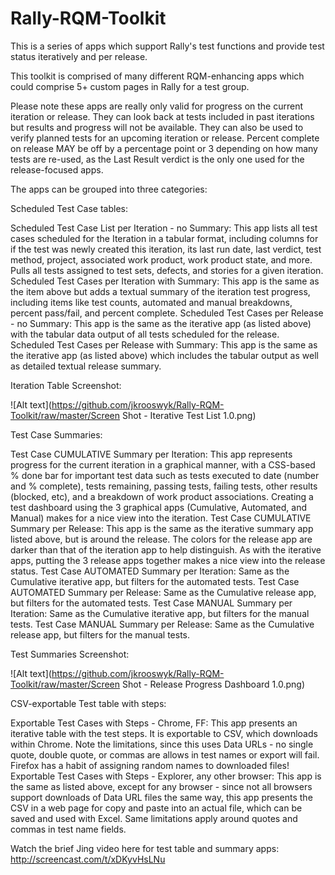 Rally-RQM-Toolkit
=================

This is a series of apps which support Rally's test functions and provide test status iteratively and per release.

This toolkit is comprised of many different RQM-enhancing apps which could comprise 5+ custom pages in Rally for a test group.

Please note these apps are really only valid for progress on the current iteration or release. They can look back at tests included in past iterations but results and progress will not be available.  They can also be used to verify planned tests for an upcoming iteration or release.  Percent complete on release MAY be off by a percentage point or 3 depending on how many tests are re-used, as the Last Result verdict is the only one used for the release-focused apps.

The apps can be grouped into three categories:

Scheduled Test Case tables:

Scheduled Test Case List per Iteration - no Summary:  This app lists all test cases scheduled for the Iteration in a tabular format, including columns for if the test was newly created this iteration, its last run date, last verdict, test method, project, associated work product, work product state, and more.  Pulls all tests assigned to test sets, defects, and stories for a given iteration.
Scheduled Test Cases per Iteration with Summary: This app is the same as the item above but adds a textual summary of the iteration test progress, including items like test counts, automated and manual breakdowns, percent pass/fail, and percent complete.
Scheduled Test Cases per Release - no Summary: This app is the same as the iterative app (as listed above) with the tabular data output of all tests scheduled for the release.
Scheduled Test Cases per Release with Summary: This app is the same as the iterative app (as listed above) which includes the tabular output as well as detailed textual release summary.

Iteration Table Screenshot:<P>
![Alt text](https://github.com/jkrooswyk/Rally-RQM-Toolkit/raw/master/Screen Shot - Iterative Test List 1.0.png)

Test Case Summaries:

Test Case CUMULATIVE Summary per Iteration: This app represents progress for the current iteration in a graphical manner, with a CSS-based % done bar for important test data such as tests executed to date (number and % complete), tests remaining, passing tests, failing tests, other results (blocked, etc), and a breakdown of work product associations.  Creating a test dashboard using the 3 graphical apps (Cumulative, Automated, and Manual) makes for a nice view into the iteration. 
Test Case CUMULATIVE Summary per Release: This app is the same as the iterative summary app listed above, but is around the release.  The colors for the release app are darker than that of the iteration app to help distinguish.  As with the iterative apps, putting the 3 release apps together makes a nice view into the release status. 
Test Case AUTOMATED Summary per Iteration: Same as the Cumulative iterative app, but filters for the automated tests.
Test Case AUTOMATED Summary per Release: Same as the Cumulative release app, but filters for the automated tests.
Test Case MANUAL Summary per Iteration: Same as the Cumulative iterative app, but filters for the manual tests.
Test Case MANUAL Summary per Release: Same as the Cumulative release app, but filters for the manual tests.

Test Summaries Screenshot:<P>
![Alt text](https://github.com/jkrooswyk/Rally-RQM-Toolkit/raw/master/Screen Shot - Release Progress Dashboard 1.0.png)

CSV-exportable Test table with steps:

Exportable Test Cases with Steps - Chrome, FF: This app presents an iterative table with the test steps.  It is exportable to CSV, which downloads within Chrome.  Note the limitations, since this uses Data URLs - no single quote, double quote, or commas are allows in test names or export will fail. Firefox has a habit of assigning random names to downloaded files!
Exportable Test Cases with Steps - Explorer, any other browser: This app is the same as listed above, except for any browser - since not all browsers support downloads of Data URL files the same way, this app presents the CSV in a web page for copy and paste into an actual file, which can be saved and used with Excel.  Same limitations apply around quotes and commas in test name fields.

Watch the brief Jing video here for test table and summary apps: http://screencast.com/t/xDKyvHsLNu